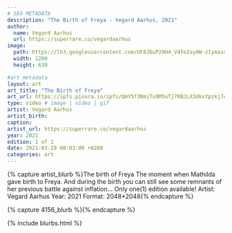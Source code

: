```yaml
---
# SEO METADATA
description: "The Birth of Freya - Vegard Aarhus, 2021"
author:
  name: Vegard Aarhus
  url: https://superrare.co/vegardaarhus
image:
  path: https://lh3.googleusercontent.com/UF8JDuP29H4_V4fo2sy8W-zIymasqXR-p_tHO9OWzKgDt4DrWiIeYqIdQfQr9Rra334IN5UDWmnQnx_1kvKD9x6tmfXB69uex3OgSQ=w1400-k
  width: 1200
  height: 630

#art metadata
layout: art
art_title: "The Birth of Freya"
art_url: https://ipfs.pixura.io/ipfs/QmY5f3NmiTu9M5uTj7RBJLX3dkvYpzkj7eAfLMFom2vtGZ/Mathilda_tried_to_eat_Freya_v001.mp4
type: video # image | video | gif
artist: Vegard Aarhus
artist_birth: 
caption: 
artist_url: https://superrare.co/vegardaarhus
year: 2021
edition: 1 of 1
date: 2021-03-20 00:03:00 +0200
categories: art
---
```



{% capture artist_blurb %}The birth of Freya
The moment when Mathilda gave birth to Freya. And during the birth you can still see some remnants of her previous battle against inflation...
Only one(1) edition available!
Artist: Vegard Aarhus Year: 2021 Format: 2048*2048{% endcapture %}

{% capture 4156_blurb %}{% endcapture %}


{% include blurbs.html %}
		